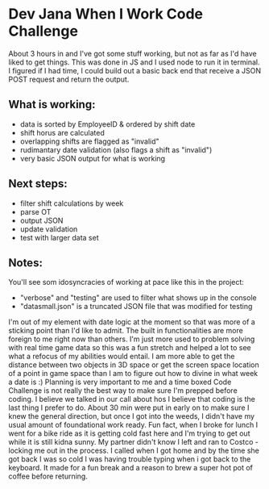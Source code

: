 Dev Jana When I Work Code Challenge
===

About 3 hours in and I've got some stuff working, but not as far as I'd have liked to get things. This was done in JS and I used node to run it in terminal. I figured if I had time, I could build out a basic back end that receive a JSON POST request and return the output. 

What is working:
---

- data is sorted by EmployeeID & ordered by shift date
- shift horus are calculated
- overlapping shifts are flagged as "invalid"
- rudimantary date validation (also flags a shift as "invalid")
- very basic JSON output for what is working 

Next steps:
---

- filter shift calculations by week
- parse OT
- output JSON
- update validation
- test with larger data set

Notes: 
---

You'll see som idosyncracies of working at pace like this in the project:

- "verbose" and "testing" are used to filter what shows up in the console
- "datasmall.json" is a truncated JSON file that was modified for testing

I'm out of my element with date logic at the moment so that was more of a sticking point than I'd like to admit. The built in functionalities are more foreign to me right now than others. I'm just more used to problem solving with real time game data so this was a fun stretch and helped a lot to see what a refocus of my abilities would entail. I am more able to get the distance between two objects in 3D space or get the screen space location of a point in game space than I am to figure out how to divine in what week a date is :)
Planning is very important to me and a time boxed Code Challenge is not really the best way to make sure I'm prepped before coding. I believe we talked in our call about hos I believe that coding is the last thing I prefer to do. About 30 min were put in early on to make sure I knew the general direction, but once I got into the weeds, I didn't have my usual amount of foundational work ready.
Fun fact, when I broke for lunch I went for a bike ride as it is getting cold fast here and I'm trying to get out while it is still kidna sunny. My partner didn't know I left and ran to Costco - locking me out in the process. I called when I got home and by the time she got back I was so cold I was having trouble typing when i got back to the keyboard. It made for a fun break and a reason to brew a super hot pot of coffee before returning.